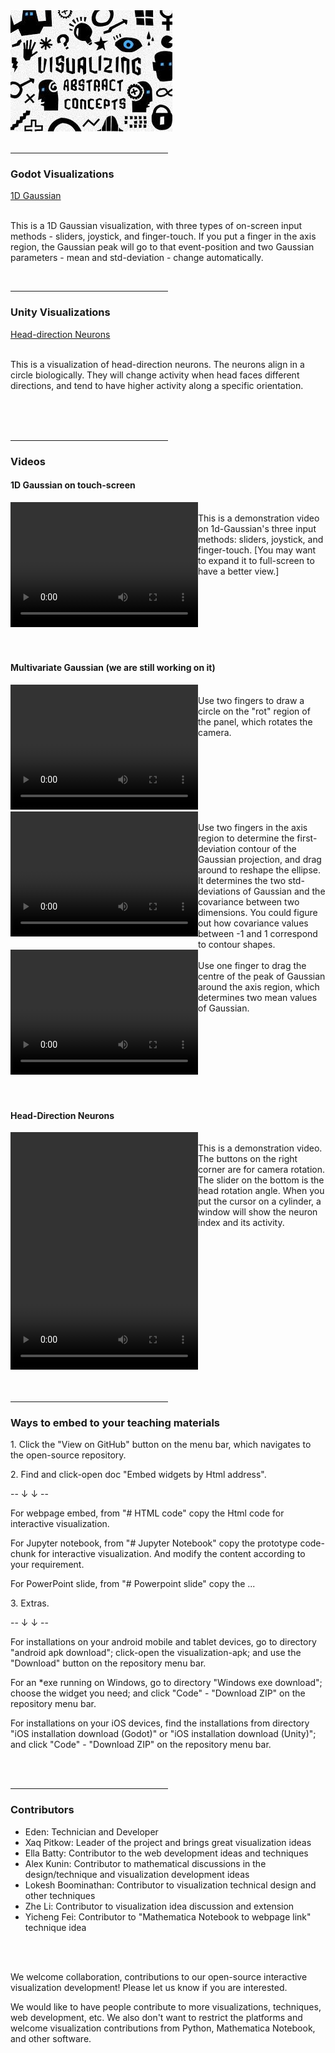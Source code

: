 <html lang="en">
<link rel="stylesheet" type="text/css" href="style.css">
<body>
  <img src="https://raw.githubusercontent.com/Yidan-Zhu/trial-theme-web/gh-pages/visual%20learners.jpg">
  <br>
  <br>
  <hr width="50%" size="3" />

<!-- Visualization -->

  <h3>Godot Visualizations</h3>
  <a href="https://yidan-zhu.github.io/upload-html/"> 1D Gaussian </a>
  <br>
  <br>
  <p>    This is a 1D Gaussian visualization, with three types of on-screen input methods - sliders, joystick, and finger-touch.
     If you put a finger in the axis region, the Gaussian peak will go to that event-position and two Gaussian parameters - mean and std-deviation - change automatically.</p>
  
  
  <br>
  <hr width="50%" size="3" />
  <h3>Unity Visualizations</h3>
  <a href="https://yidan-zhu.github.io/html_upload_2/"> Head-direction Neurons </a>
  <br>
  <br>
  <p>    This is a visualization of head-direction neurons. The neurons align in a circle biologically. 
     They will change activity when head faces different directions, and 
     tend to have higher activity along a specific orientation. </p>
     
     
  <br>
  <br>
 <!-- Video -->    
     
  <br>
  <hr width="50%" size="3" />
  <h3>Videos</h3>
  <h4>1D Gaussian on touch-screen</h4>
  <div class="horizontal_boxes" style="display:flex">
      <div><video width="300" height="200" controls>
          <source src="https://raw.githubusercontent.com/Yidan-Zhu/trial-theme-web/gh-pages/1D-Gaussian.mp4" type="video/mp4">
      </video></div>
      <div><span> <br> This is a demonstration video on 1d-Gaussian's three input methods: sliders, joystick, and finger-touch. 
        [You may want to expand it to full-screen to have a better view.] </span>
      </div>
  </div>

  <br>
  <br>
  <h4>Multivariate Gaussian (we are still working on it)</h4>
  <div class="horizontal_boxes" style="display:flex">
      <div><video width="300" height="200" controls>
          <source src="https://raw.githubusercontent.com/Yidan-Zhu/trial-theme-web/gh-pages/3.1.%20rotation.mp4" type="video/mp4">
      </video></div>
      <div><span> <br> Use two fingers to draw a circle on the "rot" region of the panel, which rotates the camera.</span>
      </div>
  </div>  

  <div class="horizontal_boxes" style="display:flex">
      <div><video width="300" height="200" controls>
          <source src="https://raw.githubusercontent.com/Yidan-Zhu/trial-theme-web/gh-pages/3.3.%20two-finger%20contour.mp4" type="video/mp4">
      </video></div>
      <div><span> <br> Use two fingers in the axis region to determine the first-deviation contour of the Gaussian projection, and 
        drag around to reshape the ellipse. It determines the two std-deviations of Gaussian and the covariance between 
        two dimensions. You could figure out how covariance values between -1 and 1 correspond to contour shapes. </span>
      </div>
  </div> 

  <div class="horizontal_boxes" style="display:flex">
      <div><video width="300" height="200" controls>
          <source src="https://raw.githubusercontent.com/Yidan-Zhu/trial-theme-web/gh-pages/3.2.%20mean-change.mp4" type="video/mp4">
      </video></div>
      <div><span> <br> Use one finger to drag the centre of the peak of Gaussian around the axis region, which determines 
         two mean values of Gaussian. </span>
      </div>
  </div> 

  <br>
  <br>
  <h4>Head-Direction Neurons</h4>
  <div class="horizontal_boxes" style="display:flex">
      <div><video width="300" height="380" controls>
          <source src="https://raw.githubusercontent.com/Yidan-Zhu/trial-theme-web/gh-pages/Head-direction%20neurons.mp4" type="video/mp4">
      </video></div>
      <div><span> <br> This is a demonstration video. The buttons on the right corner are for camera rotation. 
           The slider on the bottom is the head rotation angle. When you put the cursor on a cylinder, a window will 
           show the neuron index and its activity. </span>
      </div>
  </div>

  <br>
  <br>
  <!-- Ways to embed -->
  <hr width="50%" size="3" />
  <h3>Ways to embed to your teaching materials</h3>
  <p>1. Click the "View on GitHub" button on the menu bar, which navigates to the open-source repository. </p>
  <p>2. Find and click-open doc "Embed widgets by Html address". </p>
  <p> -- ↓ ↓ -- </p>
  <p>For webpage embed, from "# HTML code" copy the Html code for interactive visualization.</p>
  <p>For Jupyter notebook, from "# Jupyter Notebook" copy the prototype code-chunk for interactive visualization. And modify the content 
     according to your requirement. </p>
  <p>For PowerPoint slide, from "# Powerpoint slide" copy the ...</p>
  <p>3. Extras.</p>
  <p> -- ↓ ↓ -- </p>
  <p>For installations on your android mobile and tablet devices, go to directory "android apk download"; click-open the visualization-apk; and 
   use the "Download" button on the repository menu bar. </p>
  <p>For an *exe running on Windows, go to directory "Windows exe download"; choose the widget you need; and click "Code" - "Download ZIP" on the repository menu bar. </p>  
  <p>For installations on your iOS devices, find the installations from directory "iOS installation download (Godot)" or "iOS installation download (Unity)";
     and click "Code" - "Download ZIP" on the repository menu bar. </p>


  <br>
  <br>
  <!-- Contributors -->
  <hr width="50%" size="3" />
  <h3>Contributors</h3>
  <ul>
      <li>Eden: Technician and Developer </li>
      <li>Xaq Pitkow: Leader of the project and brings great visualization ideas </li>
      <li>Ella Batty: Contributor to the web development ideas and techniques </li>
      <li>Alex Kunin: Contributor to mathematical discussions in the design/technique and visualization development ideas</li>
      <li>Lokesh Boominathan: Contributor to visualization technical design and other techniques</li>
      <li>Zhe Li: Contributor to visualization idea discussion and extension</li>
      <li>Yicheng Fei: Contributor to "Mathematica Notebook to webpage link" technique idea</li>
  </ul> 
  <br>
  <br>
  <p>We welcome collaboration, contributions to our open-source interactive visualization development! Please let us know if you are interested. </p>
  <p>We would like to have people contribute to more visualizations, techniques, web development, etc. 
     We also don't want to restrict the platforms and welcome visualization contributions from Python, Mathematica Notebook, and other software.</p>

</body>
</html>
